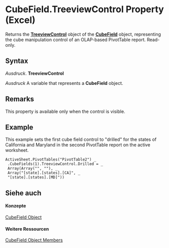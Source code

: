 
# CubeField.TreeviewControl Property (Excel)

Returns the  **[TreeviewControl](32a5e647-14e0-d2a8-05f7-a01db9250a88.md)** object of the **[CubeField](6db16910-6c27-651a-c388-e54e27fe4519.md)** object, representing the cube manipulation control of an OLAP-based PivotTable report. Read-only.


## Syntax

 _Ausdruck_. **TreeviewControl**

 _Ausdruck_ A variable that represents a **CubeField** object.


## Remarks

This property is available only when the control is visible.


## Example

This example sets the first cube field control to "drilled" for the states of California and Maryland in the second PivotTable report on the active worksheet.


```
ActiveSheet.PivotTables("PivotTable2") _ 
 .CubeFields(1).TreeviewControl.Drilled = _ 
 Array(Array("", ""), _ 
 Array("[state].[states].[CA]", _ 
 "[state].[states].[MD]"))
```


## Siehe auch


#### Konzepte


[CubeField Object](6db16910-6c27-651a-c388-e54e27fe4519.md)
#### Weitere Ressourcen


[CubeField Object Members](http://msdn.microsoft.com/library/2f3cbe65-45ff-abe0-3e48-29c0d490f600%28Office.15%29.aspx)